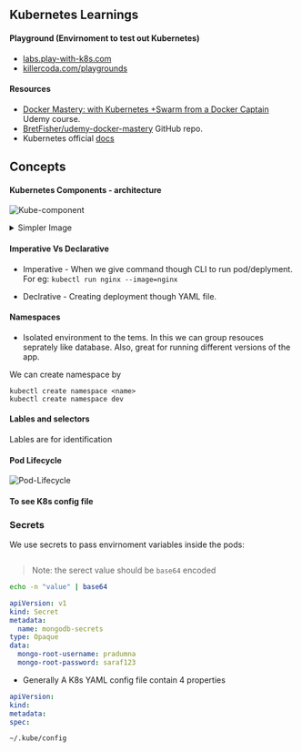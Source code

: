 
## Kubernetes Learnings 

#### Playground (Envirnoment to test out Kubernetes)

- [labs.play-with-k8s.com](https://labs.play-with-k8s.com/)
- [killercoda.com/playgrounds](https://killercoda.com/playgrounds)

#### Resources 

- [Docker Mastery: with Kubernetes +Swarm from a Docker Captain](https://www.udemy.com/course/docker-mastery/) Udemy course.
- [BretFisher/udemy-docker-mastery](https://github.com/BretFisher/udemy-docker-mastery) GitHub repo.
- Kubernetes official [docs](https://kubernetes.io/docs/home/)

## Concepts

#### Kubernetes Components - architecture

![Kube-component](https://user-images.githubusercontent.com/51878265/197317939-d7e8ecbb-912c-4223-b64a-1c46cbac255f.png)

<details>
  <summary>Simpler Image</summary>

<img width="872" alt="20200328170549" src="https://user-images.githubusercontent.com/51878265/197317783-ef595279-520d-4354-b995-96bff072485e.png">

</details>

#### Imperative Vs Declarative

- Imperative - When we give command though CLI to run pod/deplyment. For eg: `kubectl run nginx --image=nginx`

- Declrative - Creating deployment though YAML file. 

#### Namespaces

- Isolated environment to the tems. In this we can group resouces seprately like database. Also, great for running different versions of the app.

We can create namespace by

```
kubectl create namespace <name>
kubectl create namespace dev
```

#### Lables and selectors

Lables are for identification


#### Pod Lifecycle

![Pod-Lifecycle](https://user-images.githubusercontent.com/51878265/197347032-cb45f52d-bfae-4ce4-838c-4c3ba9b10fa3.PNG)


#### To see K8s config file

### Secrets

We use secrets to pass envirnoment variables inside the pods:

```yaml
```


> Note: the serect value should be `base64` encoded

```bash
echo -n "value" | base64
```

```yaml
apiVersion: v1
kind: Secret
metadata:
  name: mongodb-secrets
type: Opaque
data:
  mongo-root-username: pradumna
  mongo-root-password: saraf123
```

- Generally A K8s YAML config file contain 4 properties

```YAML
apiVersion: 
kind:
metadata:
spec:
```


```sh
~/.kube/config
```
